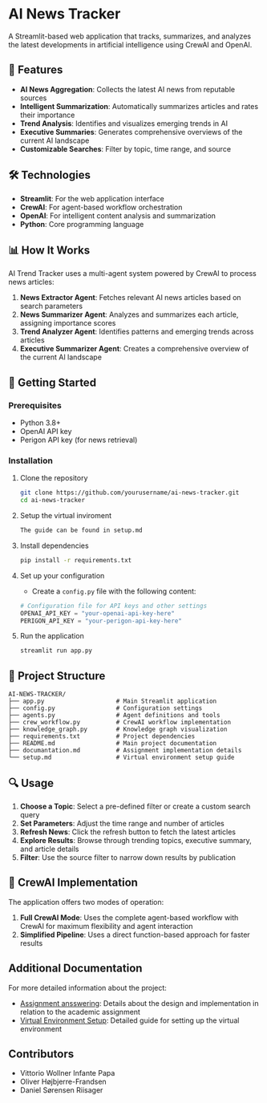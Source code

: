 # AI News Tracker

A Streamlit-based web application that tracks, summarizes, and analyzes the latest developments in artificial intelligence using CrewAI and OpenAI.

## 🧠 Features

- **AI News Aggregation**: Collects the latest AI news from reputable sources
- **Intelligent Summarization**: Automatically summarizes articles and rates their importance
- **Trend Analysis**: Identifies and visualizes emerging trends in AI
- **Executive Summaries**: Generates comprehensive overviews of the current AI landscape
- **Customizable Searches**: Filter by topic, time range, and source

## 🛠️ Technologies

- **Streamlit**: For the web application interface
- **CrewAI**: For agent-based workflow orchestration
- **OpenAI**: For intelligent content analysis and summarization
- **Python**: Core programming language

## 📊 How It Works

AI Trend Tracker uses a multi-agent system powered by CrewAI to process news articles:

1. **News Extractor Agent**: Fetches relevant AI news articles based on search parameters
2. **News Summarizer Agent**: Analyzes and summarizes each article, assigning importance scores
3. **Trend Analyzer Agent**: Identifies patterns and emerging trends across articles
4. **Executive Summarizer Agent**: Creates a comprehensive overview of the current AI landscape

## 🚀 Getting Started

### Prerequisites

- Python 3.8+
- OpenAI API key
- Perigon API key (for news retrieval)

### Installation

1. Clone the repository
   ```bash
   git clone https://github.com/yourusername/ai-news-tracker.git
   cd ai-news-tracker
   ```

4. Setup the virtual inviroment
   ```bash
   The guide can be found in setup.md
   ```

3. Install dependencies
   ```bash
   pip install -r requirements.txt
   ```

4. Set up your configuration
   - Create a `config.py` file with the following content:
   ```python
   # Configuration file for API keys and other settings
   OPENAI_API_KEY = "your-openai-api-key-here"
   PERIGON_API_KEY = "your-perigon-api-key-here"
   ```

5. Run the application
   ```bash
   streamlit run app.py
   ```

## 🧩 Project Structure

```
AI-NEWS-TRACKER/
├── app.py                    # Main Streamlit application
├── config.py                 # Configuration settings
├── agents.py                 # Agent definitions and tools
├── crew_workflow.py          # CrewAI workflow implementation
├── knowledge_graph.py        # Knowledge graph visualization
├── requirements.txt          # Project dependencies
├── README.md                 # Main project documentation
├── documantation.md          # Assignment implementation details
└── setup.md                  # Virtual environment setup guide
```

## 🔍 Usage

1. **Choose a Topic**: Select a pre-defined filter or create a custom search query
2. **Set Parameters**: Adjust the time range and number of articles
3. **Refresh News**: Click the refresh button to fetch the latest articles
4. **Explore Results**: Browse through trending topics, executive summary, and article details
5. **Filter**: Use the source filter to narrow down results by publication

## 🔄 CrewAI Implementation

The application offers two modes of operation:

1. **Full CrewAI Mode**: Uses the complete agent-based workflow with CrewAI for maximum flexibility and agent interaction
2. **Simplified Pipeline**: Uses a direct function-based approach for faster results

## Additional Documentation

For more detailed information about the project:
- [Assignment ansswering](documentation.md): Details about the design and implementation in relation to the academic assignment
- [Virtual Environment Setup](setup.md): Detailed guide for setting up the virtual environment

## Contributors

- Vittorio Wollner Infante Papa
- Oliver Højbjerre-Frandsen
- Daniel Sørensen Riisager
